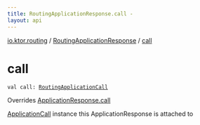 ```yaml
---
title: RoutingApplicationResponse.call - 
layout: api
---
```


<div class='api-docs-breadcrumbs'><a href="../index.html">io.ktor.routing</a> / <a href="index.html">RoutingApplicationResponse</a> / <a href="./call.html">call</a></div>

# call

<div class="signature"><code><span class="keyword">val </span><span class="identifier">call</span><span class="symbol">: </span><a href="../-routing-application-call/index.html"><span class="identifier">RoutingApplicationCall</span></a></code></div>

Overrides <a href="../../io.ktor.response/-application-response/call.html">ApplicationResponse.call</a>

<a href="../../io.ktor.application/-application-call/index.html">ApplicationCall</a> instance this ApplicationResponse is attached to

